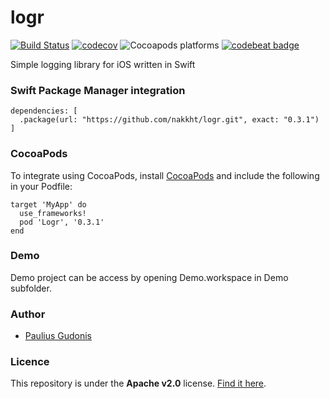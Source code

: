 # logr

[![Build Status](https://travis-ci.com/nakkht/logr.svg?branch=develop)](https://travis-ci.com/nakkht/logr)
[![codecov](https://codecov.io/gh/nakkht/logr/branch/develop/graph/badge.svg)](https://codecov.io/gh/nakkht/logr)
![Cocoapods platforms](https://img.shields.io/cocoapods/p/Logr?color=green)
[![codebeat badge](https://codebeat.co/badges/22ef8e2e-a141-4c24-94b3-3501d0fe9313)](https://codebeat.co/projects/github-com-nakkht-logr-master)

Simple logging library for iOS written in Swift

### Swift Package Manager integration

```
dependencies: [
  .package(url: "https://github.com/nakkht/logr.git", exact: "0.3.1")
]
```

### CocoaPods

To integrate using CocoaPods, install [CocoaPods](https://guides.cocoapods.org/using/getting-started.html) and include the following in your Podfile:

```
target 'MyApp' do
  use_frameworks!
  pod 'Logr', '0.3.1'
end
```

### Demo

Demo project can be access by opening Demo.workspace in Demo subfolder.

### Author
* [Paulius Gudonis](pg@neqsoft.com)

### Licence
This repository is under the **Apache v2.0** license. [Find it here](https://github.com/nakkht/logr/blob/master/LICENSE).
